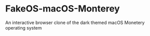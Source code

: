 # FakeOS-macOS-Monterey
 An interactive browser clone of the dark themed macOS Monetery operating system
